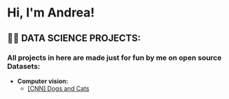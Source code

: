 <h1>Hi, I'm Andrea! </h1>

<h2>👨‍💻 DATA SCIENCE PROJECTS:</h2>

<h3>All projects in here are made just for fun by me on open source Datasets:</h3>

- <b>Computer vision:</b>
  - [[CNN] Dogs and Cats](https://github.com/ANDREAaNAPPI/-CNN-Dogs-and-Cats)
